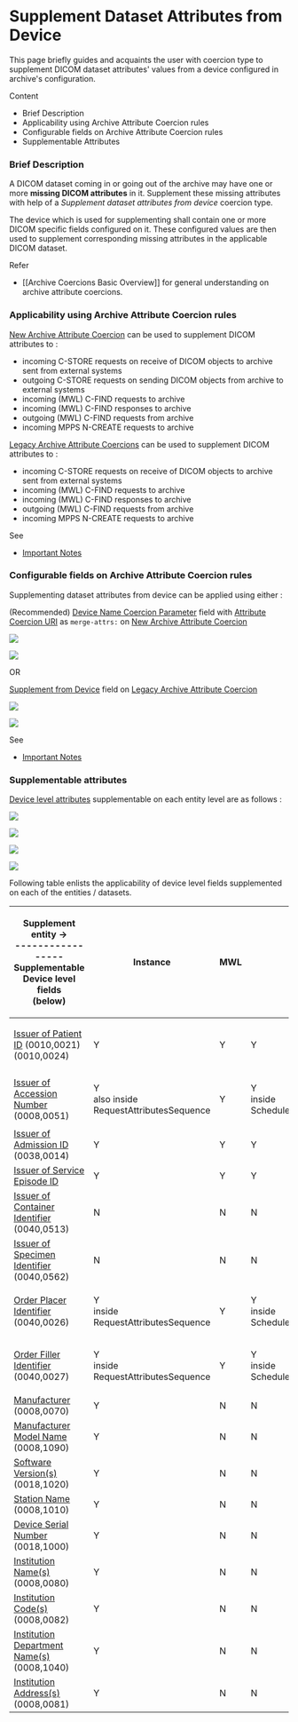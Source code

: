 # Supplement Dataset Attributes from Device

This page briefly guides and acquaints the user with coercion type to supplement DICOM dataset attributes' values from a device configured in archive's configuration.

Content

* Brief Description
* Applicability using Archive Attribute Coercion rules
* Configurable fields on Archive Attribute Coercion rules
* Supplementable Attributes

### Brief Description

A DICOM dataset coming in or going out of the archive may have one or more **missing DICOM attributes** in it. Supplement these missing attributes with help of a _Supplement dataset attributes from device_ coercion type.

The device which is used for supplementing shall contain one or more DICOM specific fields configured on it. These configured values are then used to supplement corresponding missing attributes in the applicable DICOM dataset.

Refer

* \[\[Archive Coercions Basic Overview]] for general understanding on archive attribute coercions.

### Applicability using Archive Attribute Coercion rules

[New Archive Attribute Coercion](https://dcm4chee-arc-cs.readthedocs.io/en/latest/networking/config/archiveAttributeCoercion2.html) can be used to supplement DICOM attributes to :

* incoming C-STORE requests on receive of DICOM objects to archive sent from external systems
* outgoing C-STORE requests on sending DICOM objects from archive to external systems
* incoming (MWL) C-FIND requests to archive
* incoming (MWL) C-FIND responses to archive
* outgoing (MWL) C-FIND requests from archive
* incoming MPPS N-CREATE requests to archive

[Legacy Archive Attribute Coercions](https://dcm4chee-arc-cs.readthedocs.io/en/latest/networking/config/archiveAttributeCoercion.html) can be used to supplement DICOM attributes to :

* incoming C-STORE requests on receive of DICOM objects to archive sent from external systems
* incoming (MWL) C-FIND requests to archive
* incoming (MWL) C-FIND responses to archive
* outgoing (MWL) C-FIND requests from archive
* incoming MPPS N-CREATE requests to archive

See

* [Important Notes](https://github.com/dcm4che/dcm4chee-arc-light/wiki/Archive-Coercions-Basic-Overview#important-notes)

### Configurable fields on Archive Attribute Coercion rules

Supplementing dataset attributes from device can be applied using either :

(Recommended) [Device Name Coercion Parameter](https://dcm4chee-arc-cs.readthedocs.io/en/latest/networking/config/archiveAttributeCoercion2.html#dcmsupplementfromdevicereference) field with [Attribute Coercion URI](https://dcm4chee-arc-cs.readthedocs.io/en/latest/networking/config/archiveAttributeCoercion2.html#dcmuri) as `merge-attrs:` on [New Archive Attribute Coercion](https://dcm4chee-arc-cs.readthedocs.io/en/latest/networking/config/archiveAttributeCoercion2.html)

![](https://raw.githubusercontent.com/wiki/dcm4che/dcm4chee-arc-light/images/attribute-coercions/new-coercion.png)

![](https://raw.githubusercontent.com/wiki/dcm4che/dcm4chee-arc-light/images/attribute-coercions/supplement-dataset/bg-exp/new-supplement-from-device.png)

OR

[Supplement from Device](https://dcm4chee-arc-cs.readthedocs.io/en/latest/networking/config/archiveAttributeCoercion.html#dcmsupplementfromdevicereference) field on [Legacy Archive Attribute Coercion](https://dcm4chee-arc-cs.readthedocs.io/en/latest/networking/config/archiveAttributeCoercion.html)

![](https://raw.githubusercontent.com/wiki/dcm4che/dcm4chee-arc-light/images/attribute-coercions/legacy-coercion.png)

![](https://raw.githubusercontent.com/wiki/dcm4che/dcm4chee-arc-light/images/attribute-coercions/supplement-dataset/bg-exp/legacy-supplement-from-device.png)

See

* [Important Notes](https://github.com/dcm4che/dcm4chee-arc-light/wiki/Archive-Coercions-Basic-Overview#important-notes)

### Supplementable attributes

[Device level attributes](https://dcm4chee-arc-cs.readthedocs.io/en/latest/networking/config/device.html) supplementable on each entity level are as follows :

![](https://raw.githubusercontent.com/wiki/dcm4che/dcm4chee-arc-light/images/attribute-coercions/supplement-dataset/bg-exp/supplement-device-attrs.png)

![](https://raw.githubusercontent.com/wiki/dcm4che/dcm4chee-arc-light/images/attribute-coercions/supplement-dataset/bg-exp/supplement-device-attrs-institution.png)

![](https://raw.githubusercontent.com/wiki/dcm4che/dcm4chee-arc-light/images/attribute-coercions/supplement-dataset/bg-exp/supplement-device-attrs-issuer.png)

![](https://raw.githubusercontent.com/wiki/dcm4che/dcm4chee-arc-light/images/attribute-coercions/supplement-dataset/bg-exp/supplement-device-attrs-issuer-2.png)

Following table enlists the applicability of device level fields supplemented on each of the entities / datasets.

| <p>Supplement entity -><br>-----------------<br>Supplementable Device level fields<br>(below)</p>                                                                          | Instance                                          | MWL | MPPS                                               | Query                                             |
| -------------------------------------------------------------------------------------------------------------------------------------------------------------------------- | ------------------------------------------------- | --- | -------------------------------------------------- | ------------------------------------------------- |
| <p><a href="https://dcm4chee-arc-cs.readthedocs.io/en/latest/networking/config/device.html#dicomissuerofpatientid">Issuer of Patient ID</a> (0010,0021)<br>(0010,0024)</p> | Y                                                 | Y   | Y                                                  | Y                                                 |
| [Issuer of Accession Number](https://dcm4chee-arc-cs.readthedocs.io/en/latest/networking/config/device.html#dicomissuerofaccessionnumber) (0008,0051)                      | <p>Y<br>also inside RequestAttributesSequence</p> | Y   | <p>Y<br>inside ScheduledStepAttributesSequence</p> | <p>Y<br>also inside RequestAttributesSequence</p> |
| [Issuer of Admission ID](https://dcm4chee-arc-cs.readthedocs.io/en/latest/networking/config/device.html#dicomissuerofadmissionid) (0038,0014)                              | Y                                                 | Y   | Y                                                  | Y                                                 |
| [Issuer of Service Episode ID](https://dcm4chee-arc-cs.readthedocs.io/en/latest/networking/config/device.html#dicomissuerofserviceepisodeid)                               | Y                                                 | Y   | Y                                                  | Y                                                 |
| [Issuer of Container Identifier](https://dcm4chee-arc-cs.readthedocs.io/en/latest/networking/config/device.html#dicomissuerofcontaineridentifier) (0040,0513)              | N                                                 | N   | N                                                  | Y                                                 |
| [Issuer of Specimen Identifier](https://dcm4chee-arc-cs.readthedocs.io/en/latest/networking/config/device.html#dicomissuerofspecimenidentifier) (0040,0562)                | N                                                 | N   | N                                                  | Y                                                 |
| [Order Placer Identifier](https://dcm4chee-arc-cs.readthedocs.io/en/latest/networking/config/device.html#dicomorderplaceridentifier) (0040,0026)                           | <p>Y<br>inside RequestAttributesSequence</p>      | Y   | <p>Y<br>inside ScheduledStepAttributesSequence</p> | <p>Y<br>inside RequestAttributesSequence</p>      |
| [Order Filler Identifier](https://dcm4chee-arc-cs.readthedocs.io/en/latest/networking/config/device.html#dicomorderfilleridentifier) (0040,0027)                           | <p>Y<br>inside RequestAttributesSequence</p>      | Y   | <p>Y<br>inside ScheduledStepAttributesSequence</p> | <p>Y<br>inside RequestAttributesSequence</p>      |
| [Manufacturer](https://dcm4chee-arc-cs.readthedocs.io/en/latest/networking/config/device.html#dicommanufacturer) (0008,0070)                                               | Y                                                 | N   | N                                                  | N                                                 |
| [Manufacturer Model Name](https://dcm4chee-arc-cs.readthedocs.io/en/latest/networking/config/device.html#dicommanufacturermodelname) (0008,1090)                           | Y                                                 | N   | N                                                  | N                                                 |
| [Software Version(s)](https://dcm4chee-arc-cs.readthedocs.io/en/latest/networking/config/device.html#dicomsoftwareversion) (0018,1020)                                     | Y                                                 | N   | N                                                  | N                                                 |
| [Station Name](https://dcm4chee-arc-cs.readthedocs.io/en/latest/networking/config/device.html#dicomstationname) (0008,1010)                                                | Y                                                 | N   | N                                                  | N                                                 |
| [Device Serial Number](https://dcm4chee-arc-cs.readthedocs.io/en/latest/networking/config/device.html#dicomdeviceserialnumber) (0018,1000)                                 | Y                                                 | N   | N                                                  | N                                                 |
| [Institution Name(s)](https://dcm4chee-arc-cs.readthedocs.io/en/latest/networking/config/device.html#dicominstitutionname) (0008,0080)                                     | Y                                                 | N   | N                                                  | N                                                 |
| [Institution Code(s)](https://dcm4chee-arc-cs.readthedocs.io/en/latest/networking/config/device.html#dicominstitutioncode) (0008,0082)                                     | Y                                                 | N   | N                                                  | N                                                 |
| [Institution Department Name(s)](https://dcm4chee-arc-cs.readthedocs.io/en/latest/networking/config/device.html#dicominstitutiondepartmentname) (0008,1040)                | Y                                                 | N   | N                                                  | N                                                 |
| [Institution Address(s)](https://dcm4chee-arc-cs.readthedocs.io/en/latest/networking/config/device.html#dicominstitutionaddress) (0008,0081)                               | Y                                                 | N   | N                                                  | N                                                 |
